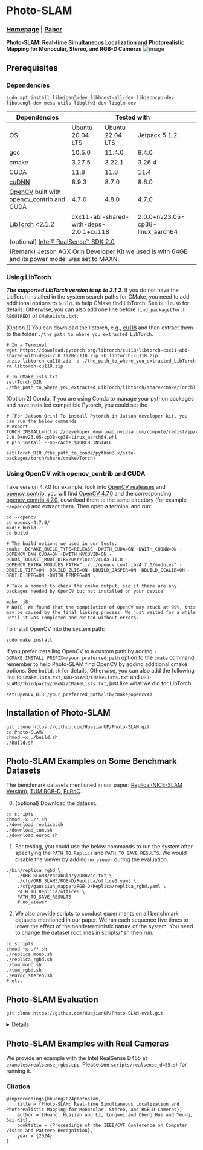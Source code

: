# Photo-SLAM
### [Homepage](https://huajianup.github.io/research/Photo-SLAM/) | [Paper](https://arxiv.org/abs/2311.16728)

**Photo-SLAM: Real-time Simultaneous Localization and Photorealistic Mapping for Monocular, Stereo, and RGB-D Cameras** 
![image](https://huajianup.github.io/thumbnails/Photo-SLAM_v2.gif "photo-slam")


## Prerequisites

### Dependencies

```
sudo apt install libeigen3-dev libboost-all-dev libjsoncpp-dev libopengl-dev mesa-utils libglfw3-dev libglm-dev
```

<table>
    <thead>
        <tr>
            <th>Dependencies</th>
            <th colspan=3>Tested with</th>
        </tr>
    </thead>
    <tbody>
        <tr>
            <td>OS</td>
            <td>Ubuntu 20.04 LTS</td>
            <td>Ubuntu 22.04 LTS</td>
            <td>Jetpack 5.1.2</td>
        </tr>
        <tr>
            <td>gcc</td>
            <td>10.5.0</td>
            <td>11.4.0</td>
            <td>9.4.0</td>
        </tr>
        <tr>
            <td>cmake</td>
            <td>3.27.5</td>
            <td>3.22.1</td>
            <td>3.26.4</td>
        </tr>
        <tr>
            <td><a href="https://developer.nvidia.com/cuda-toolkit-archive">CUDA</a> </td>
            <td>11.8</td>
            <td>11.8</td>
            <td>11.4</td>
        </tr>
        <tr>
            <td><a href="https://developer.nvidia.com/rdp/cudnn-archive">cuDNN</a> </td>
            <td>8.9.3</td>
            <td>8.7.0</td>
            <td>8.6.0</td>
        </tr>
        <tr>
            <td><a href="https://opencv.org/releases">OpenCV</a> built with opencv_contrib and CUDA</td>
            <td>4.7.0</td>
            <td>4.8.0</td>
            <td>4.7.0</td>
        </tr>
        <tr>
            <td><a href="https://pytorch.org/get-started/locally">LibTorch</a> <2.1.2 </td>
            <td colspan=2>cxx11-abi-shared-with-deps-2.0.1+cu118</td>
            <td>2.0.0+nv23.05-cp38-linux_aarch64</td>
        </tr>
        <tr>
            <td colspan=4>(optional) <a href="https://github.com/IntelRealSense/librealsense">Intel® RealSense™ SDK 2.0</a> </td>
        </tr>
        <tr>
            <td colspan=4>(Remark) Jetson AGX Orin Developer Kit we used is with 64GB and its power model was set to MAXN.</td>
        </tr>
    </tbody>
</table>

### Using LibTorch
***The supported LibTorch version is up to 2.1.2***.
If you do not have the LibTorch installed in the system search paths for CMake, you need to add additional options to `build.sh` help CMake find LibTorch. See `build.sh` for details. Otherwise, you can also add one line before `find_package(Torch REQUIRED)` of `CMakeLists.txt`:

[Option 1] You can download the libtorch, e.g., [cu118](https://download.pytorch.org/libtorch/cu118) and then extract them to the folder `./the_path_to_where_you_extracted_LibTorch`. 
```
# In a Terminal
wget https://download.pytorch.org/libtorch/cu118/libtorch-cxx11-abi-shared-with-deps-2.0.1%2Bcu118.zip -O libtorch-cu118.zip
unzip libtorch-cu118.zip -d ./the_path_to_where_you_extracted_LibTorch
rm libtorch-cu118.zip

# In CMakeLists.txt
set(Torch_DIR ./the_path_to_where_you_extracted_LibTorch/libtorch/share/cmake/Torch)
```

[Option 2] Conda. If you are using Conda to manage your python packages and have installed compatible Pytorch, you could set the 
```
# [For Jatson Orin] To install Pytorch in Jatson developer kit, you can run the below commands
# export TORCH_INSTALL=https://developer.download.nvidia.com/compute/redist/jp/v511/pytorch/torch-2.0.0+nv23.05-cp38-cp38-linux_aarch64.whl
# pip install --no-cache $TORCH_INSTALL

set(Torch_DIR /the_path_to_conda/python3.x/site-packages/torch/share/cmake/Torch)
```



### Using OpenCV with opencv_contrib and CUDA
Take version 4.7.0 for example, look into [OpenCV realeases](https://github.com/opencv/opencv/releases) and [opencv_contrib](https://github.com/opencv/opencv_contrib/tags), you will find [OpenCV 4.7.0](https://github.com/opencv/opencv/archive/refs/tags/4.7.0.tar.gz) and the corresponding [opencv_contrib 4.7.0](https://github.com/opencv/opencv_contrib/archive/refs/tags/4.7.0.tar.gz), download them to the same directory (for example, `~/opencv`) and extract them. Then open a terminal and run:
```
cd ~/opencv
cd opencv-4.7.0/
mkdir build
cd build

# The build options we used in our tests:
cmake -DCMAKE_BUILD_TYPE=RELEASE -DWITH_CUDA=ON -DWITH_CUDNN=ON -DOPENCV_DNN_CUDA=ON -DWITH_NVCUVID=ON -DCUDA_TOOLKIT_ROOT_DIR=/usr/local/cuda-11.8 -DOPENCV_EXTRA_MODULES_PATH="../../opencv_contrib-4.7.0/modules" -DBUILD_TIFF=ON -DBUILD_ZLIB=ON -DBUILD_JASPER=ON -DBUILD_CCALIB=ON -DBUILD_JPEG=ON -DWITH_FFMPEG=ON ..

# Take a moment to check the cmake output, see if there are any packages needed by OpenCV but not installed on your device

make -j8
# NOTE: We found that the compilation of OpenCV may stuck at 99%, this may be caused by the final linking process. We just waited for a while until it was completed and exited without errors.
```
To install OpenCV into the system path:
```
sudo make install
```
If you prefer installing OpenCV to a custom path by adding `-DCMAKE_INSTALL_PREFIX=/your_preferred_path` option to the `cmake` command, remember to help Photo-SLAM find OpenCV by adding additional cmake options. See `build.sh` for details. Otherwise, you can also add the following line to `CMakeLists.txt`, `ORB-SLAM3/CMakeLists.txt` and `ORB-SLAM3/Thirdparty/DBoW2/CMakeLists.txt`, just like what we did for LibTorch.
```
set(OpenCV_DIR /your_preferred_path/lib/cmake/opencv4)
```

## Installation of Photo-SLAM
```
git clone https://github.com/HuajianUP/Photo-SLAM.git
cd Photo-SLAM/
chmod +x ./build.sh
./build.sh
```

## Photo-SLAM Examples on Some Benchmark Datasets

The benchmark datasets mentioned in our paper: [Replica (NICE-SLAM Version)](https://github.com/cvg/nice-slam), [TUM RGB-D](https://cvg.cit.tum.de/data/datasets/rgbd-dataset/download), [EuRoC](https://projects.asl.ethz.ch/datasets/doku.php?id=kmavvisualinertialdatasets).

0. (optional) Download the dataset.
```
cd scripts
chmod +x ./*.sh
./download_replica.sh
./download_tum.sh
./download_euroc.sh
```

1. For testing, you could use the below commands to run the system after specifying the `PATH_TO_Replica` and `PATH_TO_SAVE_RESULTS`. We would disable the viewer by adding `no_viewer` during the evaluation.
```
./bin/replica_rgbd \
    ./ORB-SLAM3/Vocabulary/ORBvoc.txt \
    ./cfg/ORB_SLAM3/RGB-D/Replica/office0.yaml \
    ./cfg/gaussian_mapper/RGB-D/Replica/replica_rgbd.yaml \
    PATH_TO_Replica/office0 \
    PATH_TO_SAVE_RESULTS
    # no_viewer 
```

2. We also provide scripts to conduct experiments on all benchmark datasets mentioned in our paper. We ran each sequence five times to lower the effect of the nondeterministic nature of the system. You need to change the dataset root lines in scripts/*.sh then run:
```
cd scripts
chmod +x ./*.sh
./replica_mono.sh
./replica_rgbd.sh
./tum_mono.sh
./tum_rgbd.sh
./euroc_stereo.sh
# etc.
```



## Photo-SLAM Evaluation
```
git clone https://github.com/HuajianUP/Photo-SLAM-eval.git
```
<details>

To use this toolkit, you have to ensure your results on each dataset are stored in the correct format. If you use our `./xxx.sh` scripts to conduct experiments, the results are stored in
```
results
├── replica_mono_0
│   ├── office0
│   ├── ....
│   └── room2
├── replica_rgbd_0
│   ├── office0
│   ├── ....
│   └── room2
│
└── [replica/tum/euroc]_[mono/stereo/rgbd]_num  ....
    ├── scene_1
    ├── ....
    └── scene_n
```


### Install required python package
```
pip install evo numpy scipy scikit-image lpips pillow tqdm plyfile
```

### (Optional) install submodel for rendering
```
# If you have installed original GS submodel, you can skip these steps.

pip install submodules/simple-knn/ 
pip install submodules/diff-gaussian-rasterization/
```

### Convert Replica GT camera pose files to suitable pose files to run EVO package
```
python ./Photo-SLAM-eval/shapeReplicaGT.py --replica_dataset_path PATH_TO_REPLICA_DATASET
```

### Copy TUM camera.yaml to the corresponding dataset path
Since images on some sequences of TUM dataset contain distortion, we need to undistort the ground truth images before evaluation.
In addition, the file `camera.yaml` is used as an indicator in `run.py`.
```
cp ./Photo-SLAM-eval/TUM/fr1/camera.yaml PATH_TO_TUM_DATASET/rgbd_dataset_freiburg1_desk
cp ./Photo-SLAM-eval/TUM/fr2/camera.yaml PATH_TO_TUM_DATASET/rgbd_dataset_freiburg2_xyz
```

### To get all metrics, you can run 
```
python ./Photo-SLAM-eval/onekey.py --dataset_center_path PATH_TO_ALL_DATASET --result_main_folder RESULTS_PATH
```
Finally, you are supposed to get two files including `RESULTS_PATH/log.txt` and `RESULTS_PATH/log.csv`.

</details>


## Photo-SLAM Examples with Real Cameras

We provide an example with the Intel RealSense D455 at `examples/realsense_rgbd.cpp`. Please see `scripts/realsense_d455.sh` for running it.





<h3>Citation</h3>
			<pre class="citation-code"><code><span>@inproceedings</span>{hhuang2024photoslam,
	title = {Photo-SLAM: Real-time Simultaneous Localization and Photorealistic Mapping for Monocular, Stereo, and RGB-D Cameras},
	author = {Huang, Huajian and Li, Longwei and Cheng Hui and Yeung, Sai-Kit},
	booktitle = {Proceedings of the IEEE/CVF Conference on Computer Vision and Pattern Recognition},
	year = {2024}
}</code></pre>
